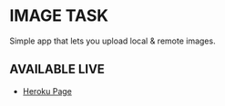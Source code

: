 # IMAGE TASK
Simple app that lets you upload local & remote images.

## AVAILABLE LIVE
* [Heroku Page](http://image-task.herokuapp.com/)
